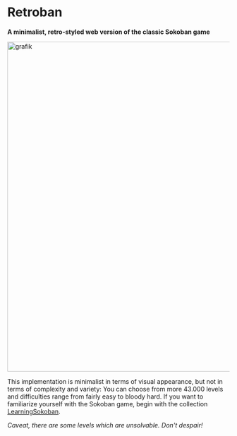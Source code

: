 # Retroban

**A minimalist, retro-styled web version of the classic Sokoban game**

<img width="748" alt="grafik" src="https://github.com/user-attachments/assets/d3d8d8b9-68b9-48c7-9c3b-a21ad5a19997" />


This implementation is minimalist in terms of visual appearance, but not in terms of complexity and variety: You can choose from more 43.000 levels and difficulties range from fairly easy to bloody hard. If you want to familiarize yourself with the Sokoban game, begin with the collection [LearningSokoban](https://607011.github.io/Retroban/#collection=LearningSokoban;level=1).

_Caveat, there are some levels which are unsolvable. Don't despair!_
